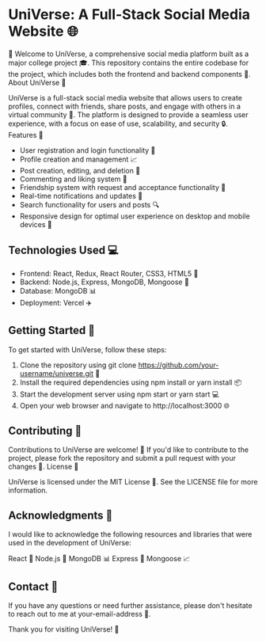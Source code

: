 <h1>UniVerse: A Full-Stack Social Media Website 🌐</h1>

🎉 Welcome to UniVerse, a comprehensive social media platform built as a major college project 🎓. This repository contains the entire codebase for the project, which includes both the frontend and backend components 🤖.
About UniVerse 🤔

UniVerse is a full-stack social media website that allows users to create profiles, connect with friends, share posts, and engage with others in a virtual community 🌟. The platform is designed to provide a seamless user experience, with a focus on ease of use, scalability, and security 🔒.
Features 🎉

- User registration and login functionality 📝
- Profile creation and management 📈
- Post creation, editing, and deletion 📝
- Commenting and liking system 💬
- Friendship system with request and acceptance functionality 🤝
- Real-time notifications and updates 📣
- Search functionality for users and posts 🔍
- Responsive design for optimal user experience on desktop and mobile devices 📱

<h2>Technologies Used 💻 </h2>

  - Frontend: React, Redux, React Router, CSS3, HTML5 🌈
  - Backend: Node.js, Express, MongoDB, Mongoose 🚀
  - Database: MongoDB 📊
  - Deployment: Vercel ✈️

<h2>Getting Started 🚀</h2>

To get started with UniVerse, follow these steps:

1. Clone the repository using git clone https://github.com/your-username/universe.git 📂
2. Install the required dependencies using npm install or yarn install 📦
3. Start the development server using npm start or yarn start 💻
4. Open your web browser and navigate to http://localhost:3000 🌐

<h2>Contributing 🤝</h2>

Contributions to UniVerse are welcome! 🎉 If you'd like to contribute to the project, please fork the repository and submit a pull request with your changes 📝.
License 📜

UniVerse is licensed under the MIT License 📝. See the LICENSE file for more information.

<h2>Acknowledgments 🙏</h2>

I would like to acknowledge the following resources and libraries that were used in the development of UniVerse:

React 🤖
Node.js 🚀
MongoDB 📊
Express 🚂
Mongoose 📈

<h2>Contact 📲</h2>

If you have any questions or need further assistance, please don't hesitate to reach out to me at your-email-address 📧.

Thank you for visiting UniVerse! 👋

